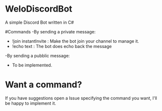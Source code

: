 # WeloDiscordBot
A simple Discord Bot written in C#


#Commands
-By sending a private message:
  - !join instantInvite : Make the bot join your channel to manage it.
  - !echo text : The bot does echo back the message


-By sending a pubblic message:
  - To be implemented.


# Want a command?

If you have suggestions open a Issue specifying the command you want, I'll be happy to implement it.
